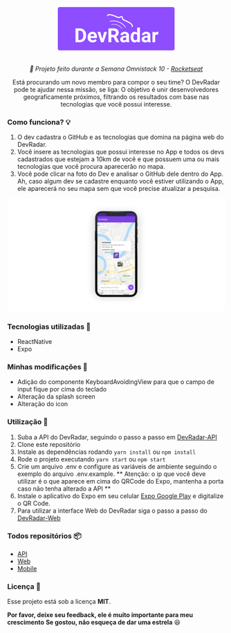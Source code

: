 <div  align="center">
<img  src="static/logo.png"  alt="DevRadar logo"  height="100">
<br>
<br>
<p><i>🚀 Projeto feito durante a Semana Omnistack 10 - <a  href="https://github.com/Rocketseat">Rocketseat</a></i></p>
<p>Está procurando um novo membro para compor o seu time? O DevRadar pode te ajudar nessa missão, se liga:
O objetivo é unir desenvolvedores geograficamente próximos, filtrando os resultados com base nas tecnologias que você possui interesse.</p>
</div>

### Como funciona? 💡
1. O dev cadastra o GitHub e as tecnologias que domina na página web do DevRadar.
2. Você insere as tecnologias que possui interesse no App e todos os devs cadastrados que estejam a 10km de você e que possuem uma ou mais tecnologias que você procura aparecerão no mapa.
3. Você pode clicar na foto do Dev e analisar o GitHub dele dentro do App. Ah, caso algum dev se cadastre enquanto você estiver utilizando o App, ele aparecerá no seu mapa sem que você precise atualizar a pesquisa.

![Screen](static/mobile.png)

### Tecnologias utilizadas 💙
* ReactNative
* Expo

### Minhas modificações 🔧
* Adição do componente KeyboardAvoidingView para que o campo de input fique por cima do teclado
* Alteração da splash screen
* Alteração do icon

### Utilização 🔌
1. Suba a API do DevRadar, seguindo o passo a passo em [DevRadar-API](https://github.com/ViniciusMazon/DevRadar-API)
2. Clone este repositório
3. Instale as dependências rodando `yarn install` ou `npm install`
4. Rode o projeto executando `yarn start` ou `npm start`
5. Crie um arquivo .env e configure as variáveis de ambiente seguindo o exemplo do arquivo .env.example.
** Atenção: o ip que você deve utilizar é o que aparece em cima do QRCode do Expo, mantenha a porta caso não tenha alterado a API **
1. Instale o aplicativo do Expo em seu celular [Expo Google Play](https://play.google.com/store/apps/details?id=host.exp.exponent&hl=pt_BR) e digitalize o QR Code.
2. Para utilizar a interface Web do DevRadar siga o passo a passo do [DevRadar-Web](https://github.com/ViniciusMazon/DevRadar-Web)

### Todos repositórios 📦
* [API](https://github.com/ViniciusMazon/DevRadar-API)
* [Web](https://github.com/ViniciusMazon/DevRadar-Web)
* [Mobile](https://github.com/ViniciusMazon/DevRadar-Mobile)
  
### Licença 📄
Esse projeto está sob a licença **MIT**.

**Por favor, deixe seu feedback, ele é muito importante para meu crescimento**
**Se gostou, não esqueça de dar uma estrela** 😆